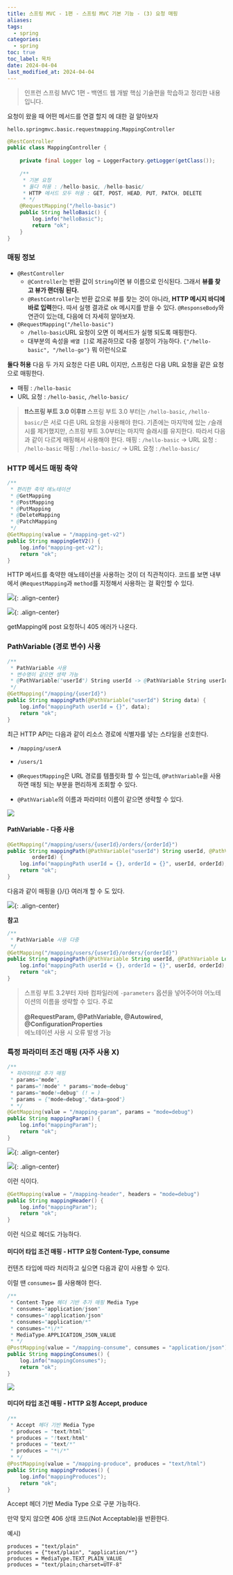 ```yaml
---
title: 스프링 MVC - 1편 - 스프링 MVC 기본 기능 - (3) 요청 매핑
aliases: 
tags:
  - spring
categories:
  - spring
toc: true
toc_label: 목차
date: 2024-04-04
last_modified_at: 2024-04-04
---
```

>  인프런 스프링 MVC 1편 - 백엔드 웹 개발 핵심 기술편을 학습하고 정리한 내용 입니다.

요청이 왔을 때 어떤 메서드를 연결 할지 에 대한 걸 알아보자

`hello.springmvc.basic.requestmapping.MappingController`
```java
@RestController  
public class MappingController {  
  
    private final Logger log = LoggerFactory.getLogger(getClass());  
  
    /**  
     * 기본 요청  
     * 둘다 허용 : /hello-basic, /hello-basic/  
     * HTTP 메서드 모두 허용 : GET, POST, HEAD, PUT, PATCH, DELETE  
     * */    
    @RequestMapping("/hello-basic")  
    public String helloBasic() {  
        log.info("helloBasic");  
        return "ok";  
    }  
}
```

### 매핑 정보 

-  `@RestController`
	- `@Controller`는 반환 값이 `String`이면 뷰 이름으로 인식된다. 그래서 **뷰를 찾고 뷰가 랜더링 된다.**
	- `@RestController`는 반환 값으로 뷰를 찾는 것이 아니라, **HTTP 메시지 바디에 바로 입력**한다. 따서 실행 결과로 ok 메시지를 받을 수 있다. `@ResponseBody`와 연관이 있는데, 다음에 더 자세히 알아보자.
- `@RequestMapping("/hello-basic")`
	- `/hello-basic`URL 요청이 오면 이 메서드가 실행 되도록 매핑한다.
	- 대부분의 속성을 `배열 []`로 제공하므로 다중 설정이 가능하다. `{"/hello-basic", "/hello-go"}` 뭐 이런식으로


**둘다 허용**
다음 두 가지 요청은 다른 URL 이지만, 스프링은 다음 URL 요청을 같은 요청으로 매핑한다.
- 매핑 : `/hello-basic`
- URL 요청 : `/hello-basic`, `/hello-basic/`

> **❗❗스프링 부트 3.0 이후❗❗**
> 스프링 부트 3.0 부터는 `/hello-basic`, `/hello-basic/`은 서로 다른 URL 요청을 사용해야 한다.
> 기존에는 마지막에 있는 `/`슬래시를 제거했지만, 스프링 부트 3.0부터는 마지막 슬래시를 유지한다.
> 따라서 다음과 같이 다르게 매핑해서 사용해야 한다.
> 매핑 : `/hello-basic` → URL 요청 : `/hello-basic`
> 매핑 : `/hello-basic/` → URL 요청 : `/hello-basic/`



### HTTP 메서드 매핑 축약

```java
/**  
 * 편리한 축약 애노테이션  
 * @GetMapping  
 * @PostMapping  
 * @PutMapping  
 * @DeleteMapping  
 * @PatchMapping  
 */  
@GetMapping(value = "/mapping-get-v2")  
public String mappingGetV2() {  
    log.info("mapping-get-v2");  
    return "ok";  
}
```

HTTP 메서드를 축약한 애노테이션을 사용하는 것이 더 직관적이다. 코드를 보면 내부에서 `@RequestMapping`과 `method`를 지정해서 사용하는 걸 확인할 수 있다.

![](https://i.imgur.com/NtKUs0O.png){: .align-center}



![](https://i.imgur.com/EyiGNhY.png){: .align-center}

getMapping에 post 요청하니 405 에러가 나온다.


### PathVariable (경로 변수) 사용

```java
/**  
 * PathVariable 사용  
 * 변수명이 같으면 생략 가능  
 * @PathVariable("userId") String userId -> @PathVariable String userId  
 */
@GetMapping("/mapping/{userId}")  
public String mappingPath(@PathVariable("userId") String data) {  
    log.info("mappingPath userId = {}", data);  
    return "ok";  
}
```

최근 HTTP API는 다음과 같이 리소스 경로에 식별자를 넣는 스타일을 선호한다.
- `/mapping/userA`
- `/users/1`

- `@RequestMapping`은 URL 경로를 템플릿화 할 수 있는데, `@PathVariable`을 사용하면 매칭 되는 부분을 편리하게 조회할 수 있다.
- `@PathVariable`의 이름과 파라미터 이름이 같으면 생략할 수 있다.

![](https://i.imgur.com/Yxd2LKe.png)


#### PathVariable - 다중 사용

```java
@GetMapping("/mapping/users/{userId}/orders/{orderId}")  
public String mappingPath(@PathVariable("userId") String userId, @PathVariable("orderId") Long  
        orderId) {  
    log.info("mappingPath userId = {}, orderId = {}", userId, orderId);  
    return "ok";  
}
```

다음과 같이 매핑을 {}/{} 여러개 할 수 도 있다.

![](https://i.imgur.com/qyDmUMr.png){: .align-center}


**참고**
```java
/**  
 * PathVariable 사용 다중  
 */  
@GetMapping("/mapping/users/{userId}/orders/{orderId}")  
public String mappingPath(@PathVariable String userId, @PathVariable Long orderId) {  
    log.info("mappingPath userId = {}, orderId = {}", userId, orderId);  
    return "ok";  
}
```

> 스프링 부트 3.2부터 자바 컴파일러에 `-parameters` 옵션을 넣어주어야 어노테이션의 이름을 생략할 수 있다. 주로 <br><br>**@RequestParam, @PathVariable, @Autowired, @ConfigurationProperties**<br>
> 에노테이션 사용 시 오류 발생 가능


### 특정 파라미터 조건 매핑 (자주 사용 X)

```java
/**  
 * 파라미터로 추가 매핑  
 * params="mode",  
 * params="!mode" * params="mode=debug" 
 * params="mode!=debug" (! = ) 
 * params = {"mode=debug","data=good"} 
 * */
@GetMapping(value = "/mapping-param", params = "mode=debug")  
public String mappingParam() {  
    log.info("mappingParam");  
    return "ok";  
}
```


![](https://i.imgur.com/omaQGFl.png){: .align-center}

![](https://i.imgur.com/obZ593Z.png){: .align-center}

이런 식이다.

```java
@GetMapping(value = "/mapping-header", headers = "mode=debug")  
public String mappingHeader() {  
    log.info("mappingParam");  
    return "ok";  
}
```

이런 식으로 헤더도 가능하다.


#### 미디어 타입 조건 매핑 - HTTP 요청 Content-Type, consume

컨텐츠 타입에 따라 처리하고 싶으면 다음과 같이 사용할 수 있다.

이럴 땐 `consumes=` 를 사용해야 한다.

```java
/**  
 * Content-Type 헤더 기반 추가 매핑 Media Type  
 * consumes="application/json" 
 * consumes="!application/json" 
 * consumes="application/*" 
 * consumes="*\/*" 
 * MediaType.APPLICATION_JSON_VALUE 
 * */
@PostMapping(value = "/mapping-consume", consumes = "application/json")  
public String mappingConsumes() {  
    log.info("mappingConsumes");  
    return "ok";  
}
```


![](https://i.imgur.com/pjC2vPb.png)

#### 미디어 타입 조건 매핑 - HTTP 요청 Accept, produce


```java
/**  
 * Accept 헤더 기반 Media Type  
 * produces = "text/html" 
 * produces = "!text/html" 
 * produces = "text/*" 
 * produces = "*\/*" 
 * */
@PostMapping(value = "/mapping-produce", produces = "text/html")  
public String mappingProduces() {  
    log.info("mappingProduces");  
    return "ok";  
}
```

Accept 헤더 기반 Media Type 으로 구분 가능하다.

만약 맞지 않으면 406 상태 코드(Not Acceptable)을 반환한다.

예시)
```
produces = "text/plain" 
produces = {"text/plain", "application/*"} 
produces = MediaType.TEXT_PLAIN_VALUE 
produces = "text/plain;charset=UTF-8"
```

